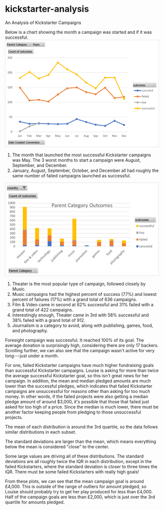 # kickstarter-analysis
An Analysis of Kickstarter Campaigns

Below is a chart showing the month a campaign was started and if it was successful.
![OutcomesPerLaunchDate.png](https://github.com/WagnerLisaK/kickstarter-analysis/blob/main/OutcomesPerLaunchDate.png)

1. The month that launched the most successful Kickstarter campaigns was May. The 3 worst months to start a campaign were August, September, and December.
2. January, August, September, October, and December all had roughly the same number of failed campaigns launched as successful.

![ParentCategoryOutcomes.png](https://github.com/WagnerLisaK/kickstarter-analysis/blob/main/ParentCategoryOutcomes.png)

1. Theater is the most popular type of campaign, followed closely by Music.
2. Music campaigns had the highest percent of success (77%) and lowest percent of failures (17%) with a grand total of 636 campaigns.
3. Film & Video came in second at 62% successful and 31% failed with a grand total of 422 campaigns.
4. Interestingly enough, Theater came in 3rd with 58% successful and 38% failed with a grand total of 912.
5. Journalism is a category to avoid, along with publishing, games, food, and photography.



Foresight campaign was successful. It reached 100% of its goal.  The average donation is surprisingly high, considering there are only 17 backers. Scrolling further, we can also see that the campaign wasn't active for very long---just under a month.

For one, failed Kickstarter campaigns have much higher fundraising goals than successful Kickstarter campaigns. Louise is asking for more than twice the average successful Kickstarter goal, so this isn't great news for her campaign. In addition, the mean and median pledged amounts are much lower than the successful pledges, which indicates that failed Kickstarter campaigns are unsuccessful for reasons other than asking for too much money. In other words, if the failed projects were also getting a median pledge amount of around $3,000, it's possible that those that failed just asked for too high of a price. Since the median is much lower, there must be another factor keeping people from pledging to those unsuccessful projects. 

The mean of each distribution is around the 3rd quartile, so the data follows similar distributions in each subset.

The standard deviations are larger than the mean, which means everything below the mean is considered "close" to the center.

Some large values are driving all of these distributions. The standard deviations are all roughly twice the IQR in each distribution, except in the failed Kickstarters, where the standard deviation is closer to three times the IQR. There must be some failed Kickstarters with really high goals!

From these plots, we can see that the mean campaign goal is around £4,000. This is outside of the range of outliers for amount pledged, so Louise should probably try to get her play produced for less than £4,000. Half of the campaign goals are less than £2,000, which is just over the 3rd quartile for amounts pledged.
